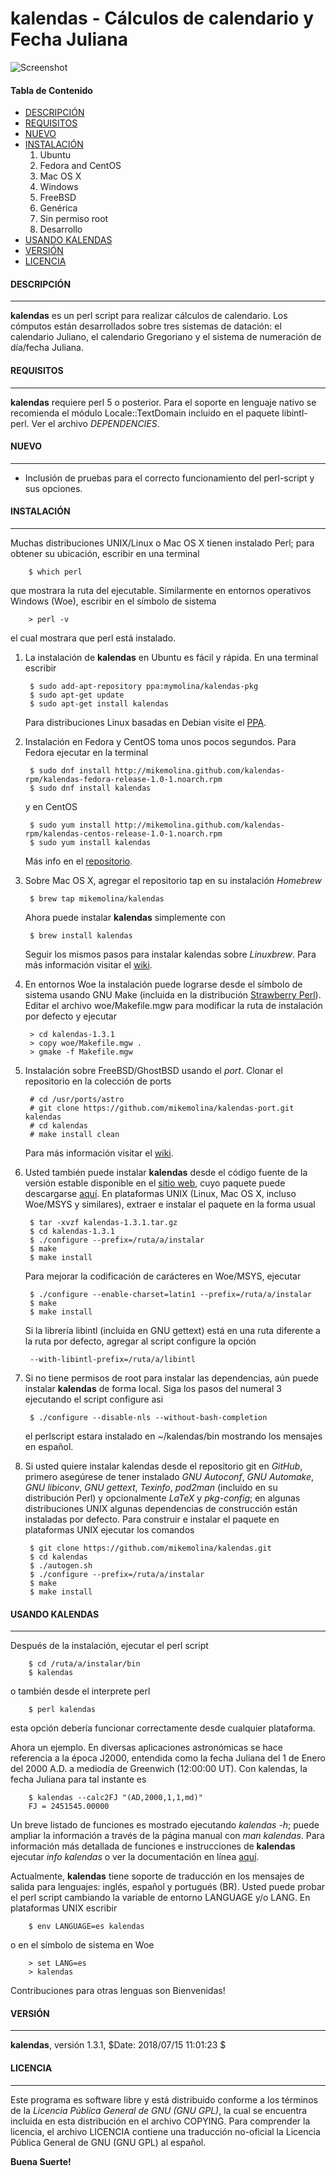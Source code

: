 kalendas - Cálculos de calendario y Fecha Juliana
=================================================

![Screenshot](https://github.com/mikemolina/kalendas/wiki/images/01_gterm.png)

#### Tabla de Contenido
* [DESCRIPCIÓN](#descripcion)
* [REQUISITOS](#requisitos)
* [NUEVO](#nuevo)
* [INSTALACIÓN](#instalacion)
  1. Ubuntu
  2. Fedora and CentOS
  3. Mac OS X
  4. Windows
  5. FreeBSD
  6. Genérica
  7. Sin permiso root
  8. Desarrollo
* [USANDO KALENDAS](#usando-kalendas)
* [VERSIÓN](#version)
* [LICENCIA](#licencia)

#### DESCRIPCIÓN
----------------
**kalendas** es un perl script para realizar cálculos de calendario.
Los cómputos están desarrollados sobre tres sistemas de datación:
el calendario Juliano, el calendario Gregoriano y el sistema de
numeración de día/fecha Juliana.

#### REQUISITOS
---------------
**kalendas** requiere perl 5 o posterior. Para el soporte en lenguaje
nativo se recomienda el módulo Locale::TextDomain incluido en el
paquete libintl-perl. Ver el archivo *DEPENDENCIES*.

#### NUEVO
----------
* Inclusión de pruebas para el correcto funcionamiento del perl-script
y sus opciones.

#### INSTALACIÓN
----------------
Muchas distribuciones UNIX/Linux o Mac OS X tienen instalado Perl;
para obtener su ubicación, escribir en una terminal

        $ which perl
que mostrara la ruta del ejecutable. Similarmente en entornos
operativos Windows (Woe), escribir en el símbolo de sistema

        > perl -v
el cual mostrara que perl está instalado.

1. La instalación de **kalendas** en Ubuntu es fácil y rápida. En una
terminal escribir

        $ sudo add-apt-repository ppa:mymolina/kalendas-pkg
        $ sudo apt-get update
        $ sudo apt-get install kalendas
	Para distribuciones Linux basadas en Debian visite el [PPA](https://launchpad.net/~mymolina/+archive/ubuntu/kalendas-pkg).

2. Instalación en Fedora y CentOS toma unos pocos segundos. Para
Fedora ejecutar en la terminal

        $ sudo dnf install http://mikemolina.github.com/kalendas-rpm/kalendas-fedora-release-1.0-1.noarch.rpm
        $ sudo dnf install kalendas
	y en CentOS

        $ sudo yum install http://mikemolina.github.com/kalendas-rpm/kalendas-centos-release-1.0-1.noarch.rpm
        $ sudo yum install kalendas
	Más info en el [repositorio](http://mikemolina.github.io/kalendas-rpm/).

3. Sobre Mac OS X, agregar el repositorio tap en su instalación *Homebrew*

        $ brew tap mikemolina/kalendas
	Ahora puede instalar **kalendas** simplemente con

        $ brew install kalendas
	Seguir los mismos pasos para instalar kalendas sobre *Linuxbrew*. Para más información visitar el
[wiki](https://github.com/mikemolina/kalendas/wiki/kalendas-on-homebrew).

4. En entornos Woe la instalación puede lograrse desde
el símbolo de sistema usando GNU Make (incluida en la distribución
[Strawberry Perl](http://strawberryperl.com)). Editar el archivo
woe/Makefile.mgw para modificar la ruta de instalación por defecto
y ejecutar

        > cd kalendas-1.3.1
        > copy woe/Makefile.mgw .
        > gmake -f Makefile.mgw

5. Instalación sobre FreeBSD/GhostBSD usando el *port*. Clonar el
repositorio en la colección de ports

        # cd /usr/ports/astro
        # git clone https://github.com/mikemolina/kalendas-port.git kalendas
        # cd kalendas
        # make install clean
	Para más información visitar el [wiki](https://github.com/mikemolina/kalendas/wiki/kalendas-port).

6. Usted también puede instalar **kalendas** desde el código fuente de
la versión estable disponible en el [sitio web](http://mikemolina.github.io/kalendas-home),
cuyo paquete puede descargarse [aquí](https://launchpad.net/kalendas/trunk/1.3.1/+download/kalendas-1.3.1.tar.gz).
En plataformas UNIX (Linux, Mac OS X, incluso Woe/MSYS y similares),
extraer e instalar el paquete en la forma usual

        $ tar -xvzf kalendas-1.3.1.tar.gz
        $ cd kalendas-1.3.1
        $ ./configure --prefix=/ruta/a/instalar
        $ make
        $ make install
	Para mejorar la codificación de carácteres en Woe/MSYS, ejecutar

        $ ./configure --enable-charset=latin1 --prefix=/ruta/a/instalar
        $ make
        $ make install
	Si la librería libintl (incluida en GNU gettext) está en una ruta
diferente a la ruta por defecto, agregar al script configure la
opción

        --with-libintl-prefix=/ruta/a/libintl

7. Si no tiene permisos de root para instalar las dependencias, aún
puede instalar **kalendas** de forma local. Siga los pasos del numeral
3 ejecutando el script configure asi

        $ ./configure --disable-nls --without-bash-completion
	el perlscript estara instalado en ~/kalendas/bin mostrando los mensajes
en español.

8. Si usted quiere instalar kalendas desde el repositorio git en *GitHub*,
primero asegúrese de tener instalado *GNU Autoconf*, *GNU Automake*,
*GNU libiconv*, *GNU gettext*, *Texinfo*, *pod2man* (incluido en su
distribución Perl) y opcionalmente *LaTeX* y *pkg-config*; en algunas
distribuciones UNIX algunas dependencias de construcción están instaladas
por defecto. Para construir e instalar el paquete en plataformas UNIX
ejecutar los comandos

        $ git clone https://github.com/mikemolina/kalendas.git
        $ cd kalendas
        $ ./autogen.sh
        $ ./configure --prefix=/ruta/a/instalar
        $ make
        $ make install

#### USANDO KALENDAS
--------------------
Después de la instalación, ejecutar el perl script

        $ cd /ruta/a/instalar/bin
        $ kalendas
o también desde el interprete perl

        $ perl kalendas
esta opción debería funcionar correctamente desde cualquier plataforma.

Ahora un ejemplo. En diversas aplicaciones astronómicas se hace
referencia a la época J2000, entendida como la fecha Juliana del 1
de Enero del 2000 A.D. a mediodía de Greenwich (12:00:00 UT). Con
kalendas, la fecha Juliana para tal instante es

        $ kalendas --calc2FJ "(AD,2000,1,1,md)"
        FJ = 2451545.00000
Un breve listado de funciones es mostrado ejecutando *kalendas -h*; puede
ampliar la información a través de la página manual con *man kalendas*.
Para información más detallada de funciones e instrucciones de **kalendas**
ejecutar *info kalendas* o ver la documentación en línea [aquí](https://launchpad.net/kalendas/trunk/1.3.1/+download/kalendas-doc.pdf).

Actualmente, **kalendas** tiene soporte de traducción en los mensajes de
salida para lenguajes: inglés, español y portugués (BR). Usted puede probar
el perl script cambiando la variable de entorno LANGUAGE y/o LANG. En
plataformas UNIX escribir

        $ env LANGUAGE=es kalendas
o en el símbolo de sistema en Woe

        > set LANG=es
        > kalendas
Contribuciones para otras lenguas son Bienvenidas!

#### VERSIÓN
------------
**kalendas**, versión 1.3.1, $Date: 2018/07/15 11:01:23 $

#### LICENCIA
-------------
Este programa es software libre y está distribuido conforme a los
términos de la *Licencia Pública General de GNU (GNU GPL)*, la cual
se encuentra incluida en esta distribución en el archivo COPYING.
Para comprender la licencia, el archivo LICENCIA contiene una
traducción no-oficial la Licencia Pública General de GNU (GNU GPL)
al español.

**Buena Suerte!**
